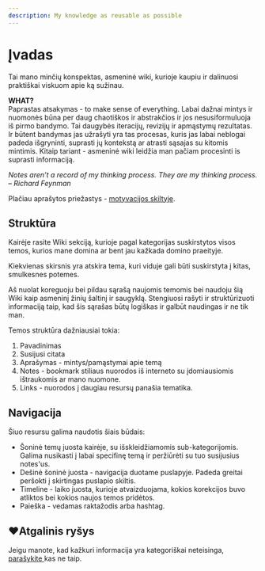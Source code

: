 ```yaml
---
description: My knowledge as reusable as possible
---
```


# Įvadas

Tai mano minčių konspektas, asmeninė wiki, kurioje kaupiu ir dalinuosi praktiškai viskuom apie ką sužinau.

**WHAT?**  
Paprastas atsakymas -  to make sense of everything. Labai dažnai mintys ir nuomonės būna per daug chaotiškos ir abstrakčios ir jos nesusiformuluoja iš pirmo bandymo. Tai daugybės iteracijų, revizijų ir apmąstymų rezultatas. Ir būtent bandymas jas užrašyti yra tas procesas, kuris jas labai neblogai padeda išgryninti, suprasti jų kontekstą ar atrasti sąsajas su kitomis mintimis. Kitaip tariant - asmeninė wiki leidžia man pačiam procesinti is suprasti informaciją.

_Notes aren’t a record of my thinking process. They are my thinking process. – Richard Feynman_

Plačiau aprašytos priežastys - [motyvacijos skiltyje](motyvacija.md).

## Struktūra

Kairėje rasite Wiki sekciją, kurioje pagal kategorijas suskirstytos visos temos, kurios mane domina ar bent jau kažkada domino praeityje. 

Kiekvienas skirsnis yra atskira tema, kuri viduje gali būti suskirstyta į kitas, smulkesnes potemes.

Aš nuolat koreguoju bei pildau sąrašą naujomis temomis bei naudoju šią Wiki kaip asmeninį žinių šaltinį ir saugyklą. Stengiuosi rašyti ir struktūrizuoti informaciją taip, kad šis sąrašas būtų logiškas ir galbūt naudingas ir ne tik man.

Temos struktūra dažniausiai tokia:

1. Pavadinimas
2. Susijusi citata
3. Aprašymas - mintys/pamąstymai apie temą
4. Notes - bookmark stiliaus nuorodos iš interneto su įdomiausiomis ištraukomis ar mano nuomone. 
5. Links - nuorodos į daugiau resursų panašia tematika.

## Navigacija

Šiuo resursu galima naudotis šiais būdais:

* Šoninė temų juosta kairėje, su išskleidžiamomis sub-kategorijomis. Galima nusikasti į labai specifinę temą ir peržiūrėti su tuo susijusius notes'us.
* Dešinė šoninė juosta - navigacija duotame puslapyje. Padeda greitai peršokti į skirtingas puslapio skiltis.
* Timeline - laiko juosta, kurioje atvaizduojama, kokios korekcijos buvo atliktos bei kokios naujos temos pridėtos.
* Paieška - vedamas raktažodis arba hashtag.

## ❤Atgalinis ryšys

Jeigu manote, kad kažkuri informacija yra kategoriškai neteisinga, [parašykite ](https://github.com/reanim8ed/ReA-Wiki/issues/new)kas ne taip.

